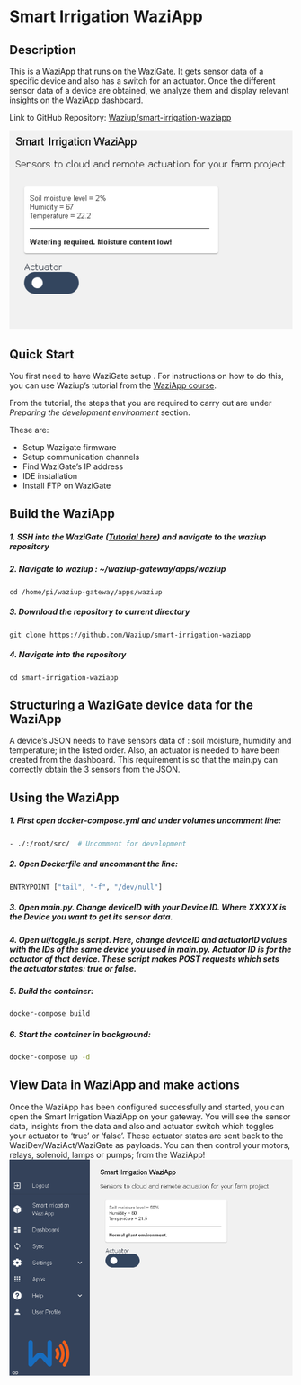 
# Smart Irrigation WaziApp

## Description

This is a WaziApp that runs on the WaziGate. It gets sensor data of a specific device and also has a switch for an actuator. Once the different sensor data of a device are obtained, we analyze them and display relevant insights on the WaziApp dashboard.

Link to GitHub Repository: [Waziup/smart-irrigation-waziapp](https://github.com/Waziup/smart-irrigation-waziapp)


![WaziApp Screenshot](media/WaziApp_screenshot.png)
## Quick Start

You first need to have WaziGate  setup . For instructions on how to do this, you can use Waziup’s tutorial from the [WaziApp course](https://www.waziup.io/courses/waziapps/). 

From the tutorial, the steps that you are required to carry out are under _Preparing  the development environment_ section. 

These are:
- Setup Wazigate firmware
- Setup communication channels
- Find WaziGate’s IP address
- IDE installation
- Install FTP on WaziGate

## Build the WaziApp

 ##### 1. SSH into the WaziGate ([Tutorial here](https://youtu.be/I746t7khNnk)) and navigate to the waziup repository


 ##### 2. Navigate to waziup : ~/waziup-gateway/apps/waziup
 ```
 cd /home/pi/waziup-gateway/apps/waziup
 ```

 ##### 3. Download the repository to current directory

 ``` 
 git clone https://github.com/Waziup/smart-irrigation-waziapp
 ```

  ##### 4. Navigate into the repository

 ``` 
 cd smart-irrigation-waziapp
 ```

## Structuring a WaziGate device data for the WaziApp

A device’s JSON needs to have sensors data of : soil moisture, humidity and temperature; in the listed order. Also, an actuator is needed to have been created from the dashboard. This requirement is so that the main.py can correctly obtain the 3 sensors from the JSON.

## Using the WaziApp

##### 1. First open docker-compose.yml and under volumes uncomment line:

``` bash
- ./:/root/src/  # Uncomment for development
```

##### 2. Open Dockerfile and uncomment the line:

``` bash
ENTRYPOINT ["tail", "-f", "/dev/null"]
```
 ##### 3. Open main.py. Change deviceID with your Device ID. Where XXXXX is the Device you want to get its sensor data.


 ##### 4. Open ui/toggle.js script. Here, change deviceID and actuatorID values with the IDs of the same device you used in main.py. Actuator ID is for the actuator of that device. These script makes POST requests which sets the actuator states: true or false.


 ##### 5. Build the container: 
 ``` bash
 docker-compose build
 ```
 ##### 6. Start the container in background: 
 ```bash
 docker-compose up -d
 ```

 ## View Data in WaziApp and make actions

 Once the WaziApp has been configured successfully and started, you can open the Smart Irrigation WaziApp on your gateway. You will see the sensor data, insights from the data and also and actuator switch which toggles your actuator to ‘true’ or ‘false’. These actuator states are sent back to the WaziDev/WaziAct/WaziGate as payloads. 
 You can then control your motors, relays, solenoid, lamps or pumps; from the WaziApp!
![WaziApp Screenshot](media/Smart_Irrigation_WaziApp_screenshot_on_WaziGate.png)
